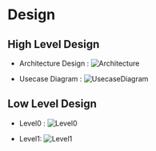 # Design

## High Level Design 
* Architecture Design :
![Architecture]()

* Usecase Diagram :
![UsecaseDiagram]()

## Low Level Design 
* Level0 :
![Level0]()

* Level1:
![Level1]()